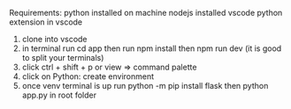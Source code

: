 Requirements:
python installed on machine
nodejs installed
vscode
python extension in vscode

1. clone into vscode
2. in terminal run cd app then run npm install then  npm run dev (it is good to split your terminals)
3. click ctrl + shift + p or view => command palette
4. click on Python: create environment
5. once venv terminal is up run python -m pip install flask then  python app.py in root folder
